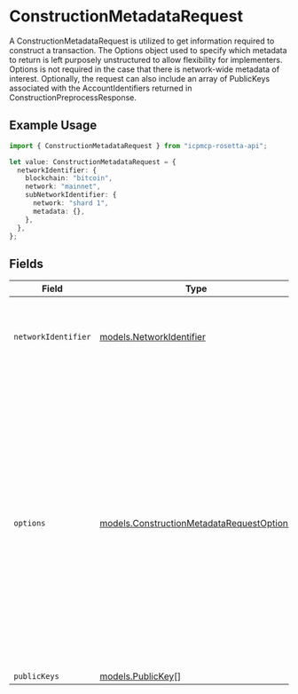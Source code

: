 # ConstructionMetadataRequest

A ConstructionMetadataRequest is utilized to get information required to construct a transaction. The Options object used to specify which metadata to return is left purposely unstructured to allow flexibility for implementers. Options is not required in the case that there is network-wide metadata of interest. Optionally, the request can also include an array of PublicKeys associated with the AccountIdentifiers returned in ConstructionPreprocessResponse.

## Example Usage

```typescript
import { ConstructionMetadataRequest } from "icpmcp-rosetta-api";

let value: ConstructionMetadataRequest = {
  networkIdentifier: {
    blockchain: "bitcoin",
    network: "mainnet",
    subNetworkIdentifier: {
      network: "shard 1",
      metadata: {},
    },
  },
};
```

## Fields

| Field                                                                                                                                                                                                                                                                                                                                                                             | Type                                                                                                                                                                                                                                                                                                                                                                              | Required                                                                                                                                                                                                                                                                                                                                                                          | Description                                                                                                                                                                                                                                                                                                                                                                       |
| --------------------------------------------------------------------------------------------------------------------------------------------------------------------------------------------------------------------------------------------------------------------------------------------------------------------------------------------------------------------------------- | --------------------------------------------------------------------------------------------------------------------------------------------------------------------------------------------------------------------------------------------------------------------------------------------------------------------------------------------------------------------------------- | --------------------------------------------------------------------------------------------------------------------------------------------------------------------------------------------------------------------------------------------------------------------------------------------------------------------------------------------------------------------------------- | --------------------------------------------------------------------------------------------------------------------------------------------------------------------------------------------------------------------------------------------------------------------------------------------------------------------------------------------------------------------------------- |
| `networkIdentifier`                                                                                                                                                                                                                                                                                                                                                               | [models.NetworkIdentifier](../models/networkidentifier.md)                                                                                                                                                                                                                                                                                                                        | :heavy_check_mark:                                                                                                                                                                                                                                                                                                                                                                | The network_identifier specifies which network a particular object is associated with.                                                                                                                                                                                                                                                                                            |
| `options`                                                                                                                                                                                                                                                                                                                                                                         | [models.ConstructionMetadataRequestOptions](../models/constructionmetadatarequestoptions.md)                                                                                                                                                                                                                                                                                      | :heavy_minus_sign:                                                                                                                                                                                                                                                                                                                                                                | Some blockchains require different metadata for different types of transaction construction (ex: delegation versus a transfer). Instead of requiring a blockchain node to return all possible types of metadata for construction (which may require multiple node fetches), the client can populate an options object to limit the metadata returned to only the subset required. |
| `publicKeys`                                                                                                                                                                                                                                                                                                                                                                      | [models.PublicKey](../models/publickey.md)[]                                                                                                                                                                                                                                                                                                                                      | :heavy_minus_sign:                                                                                                                                                                                                                                                                                                                                                                | N/A                                                                                                                                                                                                                                                                                                                                                                               |